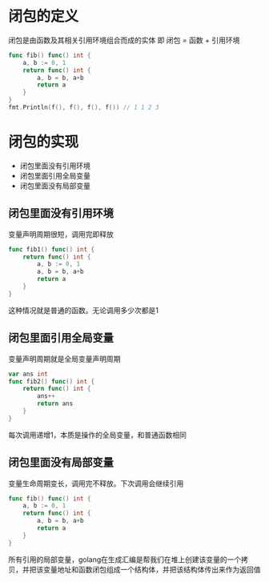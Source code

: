 # 闭包的定义

闭包是由函数及其相关引用环境组合而成的实体
即 闭包 = 函数 + 引用环境

```go
func fib() func() int {
	a, b := 0, 1
	return func() int {
		a, b = b, a+b
		return a
	}
}
fmt.Println(f(), f(), f(), f()) // 1 1 2 3
```

# 闭包的实现

- 闭包里面没有引用环境
- 闭包里面引用全局变量
- 闭包里面没有局部变量

## 闭包里面没有引用环境

变量声明周期很短，调用完即释放

```go
func fib1() func() int {
	return func() int {
		a, b := 0, 1
		a, b = b, a+b
		return a
	}
}
```
这种情况就是普通的函数。无论调用多少次都是1

## 闭包里面引用全局变量

变量声明周期就是全局变量声明周期

```go
var ans int
func fib2() func() int {
	return func() int {
		ans++
		return ans
	}
}
```
每次调用递增1，本质是操作的全局变量，和普通函数相同

## 闭包里面没有局部变量

变量生命周期变长，调用完不释放。下次调用会继续引用

```go
func fib() func() int {
	a, b := 0, 1
	return func() int {
		a, b = b, a+b
		return a
	}
}
```
所有引用的局部变量，golang在生成汇编是帮我们在堆上创建该变量的一个拷贝，并把该变量地址和函数闭包组成一个结构体，并把该结构体传出来作为返回值